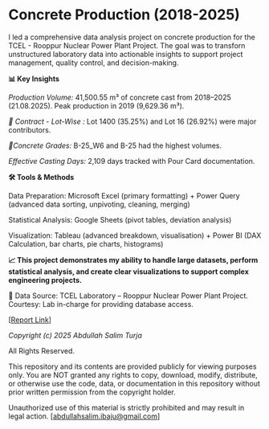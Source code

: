 # Concrete Production (2018-2025)
I led a comprehensive data analysis project on concrete production for the TCEL - Rooppur Nuclear Power Plant Project. The goal was to transforn unstructured laboratory data into actionable insights to support project management, quality control, and decision-making. 


**📊 Key Insights**

_Production Volume:_ 41,500.55 m³ of concrete cast from 2018–2025 (21.08.2025). Peak production in 2019 (9,629.36 m³).

_📜 Contract - Lot-Wise :_ Lot 1400 (35.25%) and Lot 16 (26.92%) were major contributors.

_🔬Concrete Grades:_ B-25_W6 and B-25 had the highest volumes.

_Effective Casting Days:_ 2,109 days tracked with Pour Card documentation.


**🛠 Tools & Methods**

Data Preparation: Microsoft Excel (primary formatting) + Power Query (advanced data sorting, unpivoting, cleaning, merging)

Statistical Analysis: Google Sheets (pivot tables, deviation analysis)

Visualization: Tableau (advanced breakdown, visualisation) + Power BI (DAX Calculation, bar charts, pie charts, histograms)


**📈 This project demonstrates my ability to handle large datasets, perform statistical analysis, and create clear visualizations to support complex engineering projects.**


📂 Data Source: TCEL Laboratory – Rooppur Nuclear Power Plant Project.
Courtesy: Lab in-charge for providing database access.

[[Report Link](https://github.com/AbdullahSalimTurzo/Analysis-Report-on-Concrete-Production---Rooppur-Nuclear-Power-Plant-Project---TCEL-2018-2025-/blob/7db82c23537921031e78900e512f695fe6cd015e/Total%20Concrete%20Report%202018%20-%202025-TCEL-RNPP.pdf)]

_Copyright (c) 2025 Abdullah Salim Turja_

All Rights Reserved.

This repository and its contents are provided publicly for viewing purposes only.
You are NOT granted any rights to copy, download, modify, distribute, or otherwise use the code, data, or documentation in this repository without prior written permission from the copyright holder.

Unauthorized use of this material is strictly prohibited and may result in legal action.
[[abdullahsalim.ibaju@gmail.com]
](mailto:abdullahsalim.ibaju@gamil.com)
